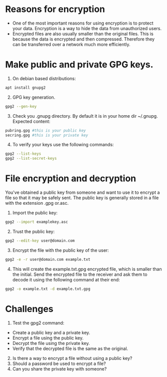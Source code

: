 <h1>Reasons for encryption</h1>

* One of the most important reasons for using encryption is to protect your data. Encryption is a way to hide the data from unauthorized users.
* Encrypted files are also usually smaller than the original files. This is because the data is encrypted and then compressed. Therefore they can be transferred over a network much more efficiently.

<h1>Make public and private GPG keys.</h1>

1. On debian based distributions:

```bash
apt install gnupg2
```

2. GPG key generation.

```bash
gpg2 --gen-key
```

3. Check you .gnupg directory. By default it is in your home dir ~/.gnupg. Expected content:

```bash
pubring.gpg #this is your public key
secring.gpg #this is your private key
```

4. To verify your keys use the following commands:

```bash
gpg2 --list-keys
gpg2 --list-secret-keys
```

<h1>File encryption and decryption</h1>
You've obtained a public key from someone and want to use it to encrypt a file so that it may be safely sent.
The public key is generally stored in a file with the extension .gpg or.asc.

1. Import the public key:

```bash
gpg2 --import examplekey.asc
```

2. Trust the public key:

```bash
gpg2 --edit-key user@domain.com
```

3. Encrypt the file with the public key of the user:

```bash
gpg2 -e -r user@domain.com example.txt
```

4. This will create the example.txt.gpg encrypted file, which is smaller than the initial.
Send the encrypted file to the receiver and ask them to decode it using the following command at their end:

```bash
gpg2 -o example.txt -d example.txt.gpg
```

<h1>Challenges</h1>

1. Test the gpg2 command:
- Create a public key and a private key.
- Encrypt a file using the public key.
- Decrypt the file using the private key.
- Verify that the decrypted file is the same as the original.

2. Is there a way to encrypt a file without using a public key?
3. Should a password be used to encrypt a file?
4. Can you share the private key with someone?
